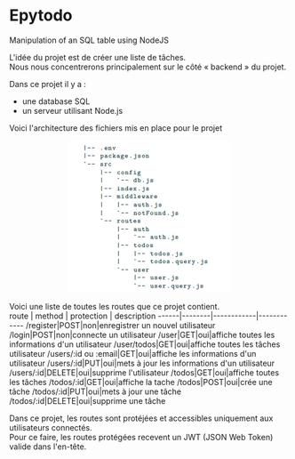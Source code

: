# Epytodo
Manipulation of an SQL table using NodeJS

L'idée du projet est de créer une liste de tâches.  
Nous nous concentrerons principalement sur le côté « backend » du projet.

Dans ce projet il y a :
- une database SQL
- un serveur utilisant Node.js

Voici l'architecture des fichiers mis en place pour le projet  

<p align="center">
  <img src="https://github.com/MikaelVallenet/EpyTodo/raw/main/assets/archi.png" alt="achitecture de fichiers">
</p>

Voici une liste de toutes les routes que ce projet contient.  
route | method | protection | description
------|--------|------------|------------
/register|POST|non|enregistrer un nouvel utilisateur
/login|POST|non|connecte un utilisateur
/user|GET|oui|affiche toutes les informations d'un utilisateur
/user/todos|GET|oui|affiche toutes les tâches utilisateur
/users/:id ou :email|GET|oui|affiche les informations d'un utilisateur
/users/:id|PUT|oui|mets à jour les informations d'un utilisateur
/users/:id|DELETE|oui|supprime l'utilisateur
/todos|GET|oui|affiche toutes les tâches
/todos/:id|GET|oui|affiche la tache
/todos|POST|oui|crée une tâche
/todos/:id|PUT|oui|mets à jour une tâche
/todos/:id|DELETE|oui|supprime une tâche

Dans ce projet, les routes sont protéjées et accessibles uniquement aux utilisateurs connectés.  
Pour ce faire, les routes protégées recevent un JWT (JSON Web Token) valide dans l'en-tête.
